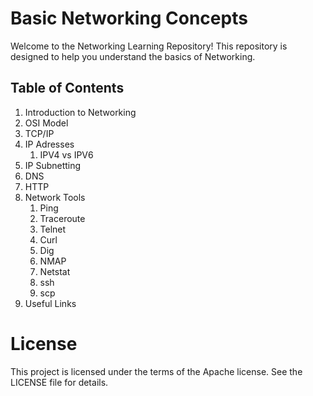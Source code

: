 # Basic Networking Concepts

Welcome to the Networking Learning Repository! This repository is designed to help you understand the basics of Networking.

## Table of Contents
1. Introduction to Networking
2. OSI Model
3. TCP/IP
4. IP Adresses
    1. IPV4 vs IPV6
6. IP Subnetting
7. DNS
8. HTTP
9. Network Tools
   1. Ping
   2. Traceroute
   3. Telnet
   4. Curl
   5. Dig
   6. NMAP
   7. Netstat
   8. ssh
   9. scp
10. Useful Links

# License
This project is licensed under the terms of the Apache license. See the LICENSE file for details.
